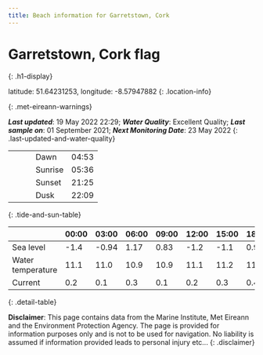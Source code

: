 ```yaml
---
title: Beach information for Garretstown, Cork
---
```

# Garretstown, Cork <span class="material-icons blue-flag" alt="This a Blue Flag beach">flag</span>
{: .h1-display}

latitude: 51.64231253, longitude: -8.57947882
{: .location-info}


{: .met-eireann-warnings}

___Last updated___: 19 May 2022 22:29; ___Water Quality___: Excellent Quality;
___Last sample on___: 01 September 2021; ___Next Monitoring Date___: 23 May 2022
{: .last-updated-and-water-quality}

|   |   |   |   |   |
|---|---|---|---|---|
|   |   |   | Dawn  | 04:53 |
|   |   |   | Sunrise  | 05:36 |
|   |   |   | Sunset  | 21:25 |
|   |   |   | Dusk  | 22:09 |
{: .tide-and-sun-table}

<div></div>

| | 00:00 | 03:00 | 06:00 | 09:00 | 12:00 | 15:00 | 18:00 | 21:00 |
|---|---|---|---|---|---|---|---|---|
| Sea level | -1.4 | -0.94 | 1.17 | 0.83| -1.2 | -1.1 | 0.99 | 1.09 |
| Water temperature | 11.1 | 11.0 | 10.9 | 10.9 | 11.1 | 11.2 | 11.2 | 11.1 |
| Current | 0.2 | 0.1 | 0.3 | 0.1 | 0.2| 0.3 | 0.4 | 0.1 |
{: .detail-table}

__Disclaimer__: This page contains data from the Marine Institute,
Met Eireann and the Environment Protection Agency. The page is provided for
information purposes only and is not to be used for navigation. No liability
is assumed if information provided leads to personal injury etc...
{: .disclaimer}